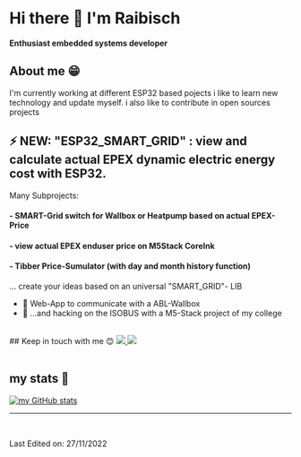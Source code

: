 
<!--
**raibisch/raibisch** is a ✨ _special_ ✨ repository because its `README.md` (this file) appears on your GitHub profile.

Here are some ideas to get you started:


- 🔭 I’m currently working on ...
- 🌱 I’m currently learning ...
- 👯 I’m looking to collaborate on ...
- 🤔 I’m looking for help with ...
- 💬 Ask me about ...
- 📫 How to reach me: ...
- 😄 Pronouns: ...
- ⚡ Fun fact: ...
-->

# Hi there 👋 I'm Raibisch 

**Enthusiast embedded systems developer** 
<br>

  ## About me &#128513;
  <p>
  I'm currently working at different ESP32 based pojects
  i like to learn new technology and update myself. i also like to contribute in open sources projects

  </b>
  </p>
  
## ⚡ NEW: "ESP32_SMART_GRID" : view and calculate actual EPEX dynamic electric energy cost with ESP32. 

Many Subprojects:
 
#### - SMART-Grid switch for Wallbox or Heatpump based on actual EPEX-Price
#### - view actual EPEX enduser price on M5Stack CoreInk
#### - Tibber Price-Sumulator (with day and month history function)

... create your ideas based on an universal "SMART_GRID"- LIB 

- 🔭 Web-App to communicate with a ABL-Wallbox
- 🌱 ...and hacking on the ISOBUS with a M5-Stack project of my college

<br>
## Keep in touch with me 😊
<a href="https://www.linkedin.com/in/j-goldmann-ts">
<img src="https://img.shields.io/badge/LinkedIn-0077B5?style=for-the-badge&logo=linkedin&logoColor=white" />
</a>
<a href="https://raibisch.de">
<img src=https://img.shields.io/badge/Raibisch-Homepage-8A2BE2/>
</a>
<br />
<br />

## my stats 🚀
[![my GitHub stats](https://github-readme-stats.vercel.app/api?username=raibisch)](https://github.com/anuraghazra/github-readme-stats)

-----
<br />

Last Edited on: 27/11/2022
